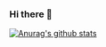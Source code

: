 ### Hi there 👋
[![Anurag's github stats](https://github-readme-stats.vercel.app/api?username=mzy150430115)](https://github.com/anuraghazra/github-readme-stats)

<!--
**mzy150430115/mzy150430115** is a ✨ _special_ ✨ repository because its `README.md` (this file) appears on your GitHub profile.

Here are some ideas to get you started:

- 🔭 I’m currently working on ...
- 🌱 I’m currently learning ...
- 👯 I’m looking to collaborate on ...
- 🤔 I’m looking for help with ...
- 💬 Ask me about ...
- 📫 How to reach me: ...
- 😄 Pronouns: ...
- ⚡ Fun fact: ...
-->
